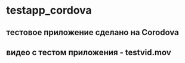# testapp_cordova

## тестовое приложение сделано на Corodova
## видео с тестом приложения - testvid.mov
